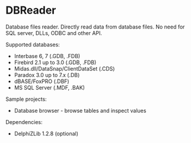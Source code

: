 # DBReader
Database files reader. Directly read data from database files. No need for SQL server, DLLs, ODBC and other API.

Supported databases:
* Interbase 6, 7 (.GDB, .FDB)
* Firebird 2.1 up to 3.0 (.GDB, .FDB)
* Midas.dll/DataSnap/ClientDataSet (.CDS)
* Paradox 3.0 up to 7.x (.DB)
* dBASE/FoxPRO (.DBF)
* MS SQL Server (.MDF, .BAK)

Sample projects:
* Database browser - browse tables and inspect values

Dependencies:
* DelphiZLib 1.2.8 (optional)